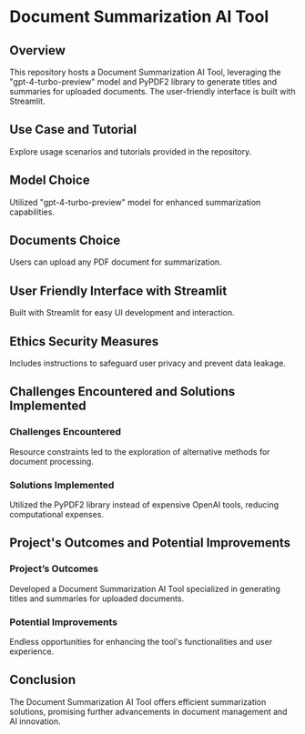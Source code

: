 # Document Summarization AI Tool

## Overview
This repository hosts a Document Summarization AI Tool, leveraging the "gpt-4-turbo-preview" model and PyPDF2 library to generate titles and summaries for uploaded documents. The user-friendly interface is built with Streamlit.

## Use Case and Tutorial
Explore usage scenarios and tutorials provided in the repository.

## Model Choice
Utilized "gpt-4-turbo-preview" model for enhanced summarization capabilities.

## Documents Choice
Users can upload any PDF document for summarization.

## User Friendly Interface with Streamlit
Built with Streamlit for easy UI development and interaction.

## Ethics Security Measures
Includes instructions to safeguard user privacy and prevent data leakage.

## Challenges Encountered and Solutions Implemented
### Challenges Encountered
Resource constraints led to the exploration of alternative methods for document processing.

### Solutions Implemented
Utilized the PyPDF2 library instead of expensive OpenAI tools, reducing computational expenses.

## Project's Outcomes and Potential Improvements
### Project’s Outcomes
Developed a Document Summarization AI Tool specialized in generating titles and summaries for uploaded documents.

### Potential Improvements
Endless opportunities for enhancing the tool's functionalities and user experience.

## Conclusion
The Document Summarization AI Tool offers efficient summarization solutions, promising further advancements in document management and AI innovation.

